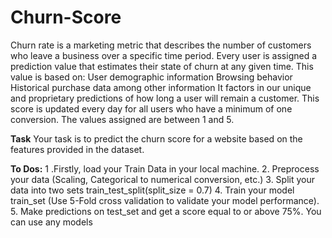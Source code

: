 # Churn-Score
Churn rate is a marketing metric that describes the number of customers who leave a business over a specific time period.
Every user is assigned a prediction value that estimates their state of churn at any given time. This value is based on: User demographic information Browsing behavior Historical purchase data among other information It factors in our unique and proprietary predictions of how long a user will remain a customer. This score is updated every day for all users who have a minimum of one conversion. The values assigned are between 1 and 5.

**Task**
Your task is to predict the churn score for a website based on the features provided in the dataset.

**To Dos:**
1 .Firstly, load your Train Data in your local machine. 
2. Preprocess your data (Scaling, Categorical to numerical conversion, etc.) 
3. Split your data into two sets train_test_split(split_size = 0.7) 
4. Train your model train_set (Use 5-Fold cross validation to validate your model performance). 
5. Make predictions on test_set and get a score equal to or above 75%. 
You can use any models
